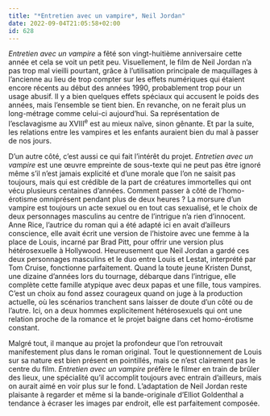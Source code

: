 ```yaml
---
title: "*Entretien avec un vampire*, Neil Jordan"
date: 2022-09-04T21:05:58+02:00
id: 628 
---
```


*Entretien avec un vampire* a fêté son vingt-huitième anniversaire cette année et cela se voit un petit peu. Visuellement, le film de Neil Jordan n’a pas trop mal vieilli pourtant, grâce à l’utilisation principale de maquillages à l’ancienne au lieu de trop compter sur les effets numériques qui étaient encore récents au début des années 1990, probablement trop pour un usage abusif. Il y a bien quelques effets spéciaux qui accusent le poids des années, mais l’ensemble se tient bien. En revanche, on ne ferait plus un long-métrage comme celui-ci aujourd’hui. Sa représentation de l’esclavagisme au XVIII<sup>e</sup> est au mieux naïve, sinon gênante. Et par la suite, les relations entre les vampires et les enfants auraient bien du mal à passer de nos jours.

D’un autre côté, c’est aussi ce qui fait l’intérêt du projet. *Entretien avec un vampire* est une œuvre empreinte de sous-texte qui ne peut pas être ignoré même s’il n’est jamais explicité et d’une morale que l’on ne saisit pas toujours, mais qui est crédible de la part de créatures immortelles qui ont vécu plusieurs centaines d’années. Comment passer à côté de l’homo-érotisme omniprésent pendant plus de deux heures ? La morsure d’un vampire est toujours un acte sexuel ou en tout cas sexualisé, et le choix de deux personnages masculins au centre de l’intrigue n’a rien d’innocent. Anne Rice, l’autrice du roman qui a été adapté ici en avait d’ailleurs conscience, elle avait écrit une version de l’histoire avec une femme à la place de Louis, incarné par Brad Pitt, pour offrir une version plus hétérosexuelle à Hollywood. Heureusement que Neil Jordan a gardé ces deux personnages masculins et le duo entre Louis et Lestat, interprété par Tom Cruise, fonctionne parfaitement. Quand la toute jeune Kristen Dunst, une dizaine d’années lors du tournage, débarque dans l’intrigue, elle complète cette famille atypique avec deux papas et une fille, tous vampires. C’est un choix au fond assez courageux quand on juge à la production actuelle, où les scénarios tranchent sans laisser de doute d’un côté ou de l’autre. Ici, on a deux hommes explicitement hétérosexuels qui ont une relation proche de la romance et le projet baigne dans cet homo-érotisme constant. 

Malgré tout, il manque au projet la profondeur que l’on retrouvait manifestement plus dans le roman original. Tout le questionnement de Louis sur sa nature est bien présent en pointillés, mais ce n’est clairement pas le centre du film. *Entretien avec un vampire* préfère le filmer en train de brûler des lieux, une spécialité qu’il accomplit toujours avec entrain d’ailleurs, mais on aurait aimé en voir plus sur le fond. L’adaptation de Neil Jordan reste plaisante à regarder et même si la bande-originale d’Elliot Goldenthal a tendance à écraser les images par endroit, elle est parfaitement composée. 


